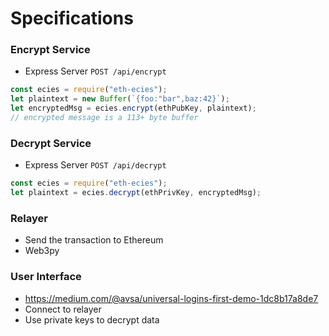 # Specifications

### Encrypt Service

- Express Server `POST /api/encrypt`

```javascript
const ecies = require("eth-ecies");
let plaintext = new Buffer(`{foo:"bar",baz:42}`);
let encryptedMsg = ecies.encrypt(ethPubKey, plaintext);
// encrypted message is a 113+ byte buffer
```

### Decrypt Service

- Express Server `POST /api/decrypt`

```javascript
const ecies = require("eth-ecies");
let plaintext = ecies.decrypt(ethPrivKey, encryptedMsg);
```

### Relayer

- Send the transaction to Ethereum
- Web3py

### User Interface

- https://medium.com/@avsa/universal-logins-first-demo-1dc8b17a8de7
- Connect to relayer
- Use private keys to decrypt data

